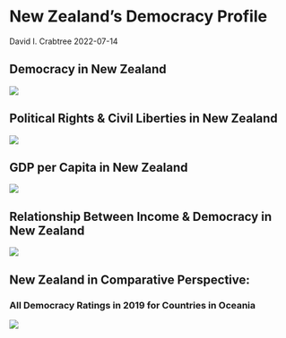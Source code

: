 New Zealand’s Democracy Profile
================
David I. Crabtree
2022-07-14

## Democracy in New Zealand

![](C:\Users\David\Desktop\PROGRA~1\FILESA~1\CFSS\hw06\reports\NEWZEA~1/figure-gfm/Demscore-1.png)<!-- -->

## Political Rights & Civil Liberties in New Zealand

![](C:\Users\David\Desktop\PROGRA~1\FILESA~1\CFSS\hw06\reports\NEWZEA~1/figure-gfm/Political%20Rights%20&%20Civil%20Libs-1.png)<!-- -->

## GDP per Capita in New Zealand

![](C:\Users\David\Desktop\PROGRA~1\FILESA~1\CFSS\hw06\reports\NEWZEA~1/figure-gfm/GDP%20per%20Capita-1.png)<!-- -->

## Relationship Between Income & Democracy in New Zealand

![](C:\Users\David\Desktop\PROGRA~1\FILESA~1\CFSS\hw06\reports\NEWZEA~1/figure-gfm/Income%20&%20Dem-1.png)<!-- -->

## New Zealand in Comparative Perspective:

### All Democracy Ratings in 2019 for Countries in Oceania

![](C:\Users\David\Desktop\PROGRA~1\FILESA~1\CFSS\hw06\reports\NEWZEA~1/figure-gfm/Democracy%20in%20Comparative%20Perspective-1.png)<!-- -->
